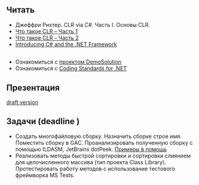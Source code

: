 ## Читать
- Джеффри Рихтер. CLR via C#. Часть I. Основы CLR.
- [Что такое CLR – Часть 1](http://kavayii.blogspot.com.by/2010/08/clr.html)
- [Что такое CLR – Часть 2](http://kavayii.blogspot.com.by/2010/08/clr-2.html)
- [Introducing C# and the .NET Framework](https://github.com/AnzhelikaKravchuk/.NET-Training/wiki/Introducing-C%23-and-the-.NET-Framework)

## 
- Ознакомиться с [проектом DemoSolution](https://drive.google.com/drive/u/0/folders/0B7WmjuqYed3AWXFzc1Mtcnk3d1k)
- Ознакомиться с [Coding Standards for .NET](https://github.com/EPM-RD-NETLAB/Coding-guidlines)

## Презентация 
[draft version](https://github.com/EPM-RD-NETLAB/.NET-Framework-modules/blob/master/M1.%20Introduction%20to%20the%20C%23%20Language%20and%20the%20.NET%20Framework/Introduction%20to%20the%20C%23%20Language%20and%20the%20.NET%20Framework%20(draft).pdf)

## Задачи (deadline )
- Cоздать многофайловую сборку. Назначить сборке строе имя. Поместить сборку в GAC. Проанализировать полученную сборку с помощью ILDASM, JetBrains dotPeek. [Примеры в помощь](https://drive.google.com/drive/u/0/folders/0B7WmjuqYed3AWXFzc1Mtcnk3d1k)
- Реализовать методы быстрой сортировки и сортировки слиянием для целочисленного массива (тип проекта Class Library). Протестировать работу методов с использование тестового фреймворка MS Tests.
